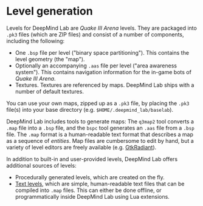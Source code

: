 # Level generation

Levels for DeepMind Lab are _Quake III Arena_ levels. They are packaged into `.pk3`
files (which are ZIP files) and consist of a number of components, including the
following:

   * One `.bsp` file per level ("binary space partitioning"). This contains the
     level geometry (the "map").
   * Optionally an accompanying `.aas` file per level ("area awareness system").
     This contains navigation information for the in-game bots of _Quake III
     Arena_.
   * Textures. Textures are referenced by maps. DeepMind Lab ships with a number
     of default textures.

You can use your own maps, zipped up as a `.pk3` file, by placing the `.pk3`
file(s) into your base directory (e.g. `$HOME/.deepmind_lab/baselab`).

DeepMind Lab includes tools to generate maps: The `q3map2` tool converts a
`.map` file into a `.bsp` file, and the `bspc` tool generates an `.aas` file
from a `.bsp` file. The `.map` format is a human-readable text format that
describes a map as a sequence of _entities_. Map files are cumbersome to edit by
hand, but a variety of level editors are freely available
(e.g.  [GtkRadiant](https://github.com/TTimo/GtkRadiant)).

In addition to built-in and user-provided levels, DeepMind Lab offers additional
sources of levels:

   * Procedurally generated levels, which are created on the fly.
   * [Text levels](text_level.md), which are simple, human-readable text files
     that can be compiled into `.map` files. This can either be done offline,
     or programmatically inside DeepMind Lab using Lua extensions.
